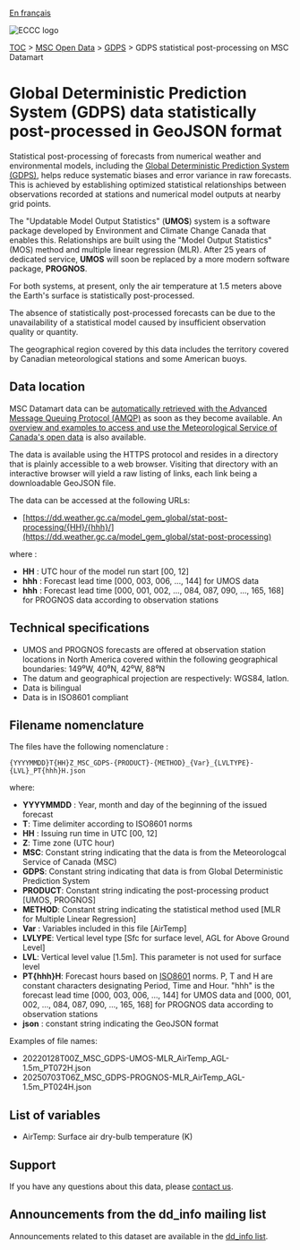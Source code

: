 [En français](readme_gdps-statpostproc-datamart_fr.md)

![ECCC logo](../../img_eccc-logo.png)

[TOC](../../readme_en.md) > [MSC Open Data](../readme_en.md) > [GDPS](readme_gdps_en.md) > GDPS statistical post-processing on MSC Datamart

# Global Deterministic Prediction System (GDPS) data statistically post-processed in GeoJSON format

Statistical post-processing of forecasts from numerical weather and environmental models, including the [Global Deterministic Prediction System (GDPS)](readme_gdps_en.md), helps reduce systematic biases and error variance in raw forecasts. This is achieved by establishing optimized statistical relationships between observations recorded at stations and numerical model outputs at nearby grid points.

The "Updatable Model Output Statistics" (**UMOS**) system is a software package developed by Environment and Climate Change Canada that enables this. Relationships are built using the "Model Output Statistics" (MOS) method and multiple linear regression (MLR). After 25 years of dedicated service, **UMOS** will soon be replaced by a more modern software package, **PROGNOS**.

For both systems, at present, only the air temperature at 1.5 meters above the Earth's surface is statistically post-processed.

The absence of statistically post-processed forecasts can be due to the unavailability of a statistical model caused by insufficient observation quality or quantity.

The geographical region covered by this data includes the territory covered by Canadian meteorological stations and some American buoys.

## Data location 

MSC Datamart data can be [automatically retrieved with the Advanced Message Queuing Protocol (AMQP)](../../msc-datamart/amqp_en.md) as soon as they become available. An [overview and examples to access and use the Meteorological Service of Canada's open data](../../usage/readme_en.md) is also available.

The data is available using the HTTPS protocol and resides in a directory that is plainly accessible to a web browser. Visiting that directory with an interactive browser will yield a raw listing of links, each link being a downloadable GeoJSON file.

The data can be accessed at the following URLs: 

* [https://dd.weather.gc.ca/model_gem_global/stat-post-processing/{HH}/{hhh}/](https://dd.weather.gc.ca/model_gem_global/stat-post-processing)

where :

* __HH__ : UTC hour of the model run start [00, 12]
* __hhh__ : Forecast lead time [000, 003, 006, ..., 144] for UMOS data
* __hhh__ : Forecast lead time [000, 001, 002, ..., 084, 087, 090, ..., 165, 168] for PROGNOS data according to observation stations

## Technical specifications

* UMOS and PROGNOS forecasts are offered at observation station locations in North America covered within the following geographical boundaries: 149⁰W, 40⁰N, 42⁰W, 88⁰N
* The datum and geographical projection are respectively: WGS84, latlon.
* Data is bilingual
* Data is in ISO8601 compliant

## Filename nomenclature 

The files have the following nomenclature :

`{YYYYMMDD}T{HH}Z_MSC_GDPS-{PRODUCT}-{METHOD}_{Var}_{LVLTYPE}-{LVL}_PT{hhh}H.json`

where:

* __YYYYMMDD__ : Year, month and day of the beginning of the issued forecast
* __T__: Time delimiter according to ISO8601 norms
* __HH__ : Issuing run time in UTC [00, 12]
* __Z__: Time zone (UTC hour)
* __MSC__: Constant string indicating that the data is from the Meteorologcal Service of Canada (MSC)
* __GDPS__: Constant string indicating that data is from Global Deterministic Prediction System
* __PRODUCT__: Constant string indicating the post-processing product [UMOS, PROGNOS]
* __METHOD__: Constant string indicating the statistical method used [MLR for Multiple Linear Regression]
* __Var__ : Variables included in this file [AirTemp]
* __LVLYPE__: Vertical level type [Sfc for surface level, AGL for Above Ground Level]
* __LVL__: Vertical level value [1.5m]. This parameter is not used for surface level
* __PT{hhh}H__: Forecast hours based on [ISO8601](https://en.wikipedia.org/wiki/ISO_8601) norms. P, T and H are constant characters designating Period, Time and Hour. "hhh" is the forecast lead time [000, 003, 006, ..., 144] for UMOS data and [000, 001, 002, ..., 084, 087, 090, ..., 165, 168] for PROGNOS data according to observation stations
* __json__ : constant string indicating the GeoJSON format

Examples of file names: 

* 20220128T00Z_MSC_GDPS-UMOS-MLR_AirTemp_AGL-1.5m_PT072H.json
* 20250703T06Z_MSC_GDPS-PROGNOS-MLR_AirTemp_AGL-1.5m_PT024H.json

## List of variables

* AirTemp: Surface air dry-bulb temperature (K)

## Support

If you have any questions about this data, please [contact us](https://weather.gc.ca/mainmenu/contact_us_e.html).

## Announcements from the dd_info mailing list 

Announcements related to this dataset are available in the [dd_info list](https://comm.collab.science.gc.ca/mailman3/postorius/lists/dd_info/).



